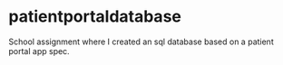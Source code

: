 # patientportaldatabase
School assignment where I created an sql database based on a patient portal app spec. 
